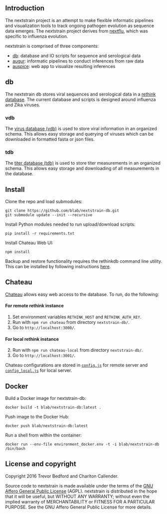 ## Introduction

The nextstrain project is an attempt to make flexible informatic pipelines and visualization tools to track ongoing pathogen evolution as sequence data emerges. The nextstrain project derives from [nextflu](https://github.com/blab/nextflu), which was specific to influenza evolution.

nextstrain is comprised of three components:

* [db](https://github.com/blab/nextstrain-db): database and IO scripts for sequence and serological data
* [augur](https://github.com/blab/nextstrain-augur): informatic pipelines to conduct inferences from raw data
* [auspice](https://github.com/blab/nextstrain-auspice): web app to visualize resulting inferences

## db

The nextstrain db stores viral sequences and serological data in a [rethink database](RETHINKDB.md). The current database and scripts is designed around influenza and Zika viruses.

### vdb

The [virus database (vdb)](vdb/) is used to store viral information in an organized schema. This allows easy storage and querying of viruses which can be downloaded in formatted fasta or json files.

### tdb

The [titer database (tdb)](tdb/) is used to store titer measurements in an organized schema. This allows easy storage and downloading of all measurements in the database.

## Install

Clone the repo and load submodules:

    git clone https://github.com/blab/nextstrain-db.git
    git submodule update --init --recursive

Install Python modules needed to run upload/download scripts:

    pip install -r requirements.txt

Install Chateau Web UI:

    npm install

Backup and restore functionality requires the rethinkdb command line utility. This can be installed by following instructions [here](http://www.rethinkdb.com/docs/install/).

## Chateau

[Chateau](https://github.com/blab/chateau/) allows easy web access to the database. To run, do the following:

#### For remote rethink instance

1. Set environment variables `RETHINK_HOST` and `RETHINK_AUTH_KEY`.
2. Run with `npm run chateau` from directory `nextstrain-db/`.
3. Go to `http://localhost:3000/`.

#### For local rethink instance

2. Run with `npm run chateau-local` from directory `nextstrain-db/`.
3. Go to `http://localhost:3001/`.

Chateau configurations are stored in [`config.js`](config.js) for remote server and [`config_local.js`](config_local.js) for local server.

## Docker

Build a Docker image for nextstrain-db:

    docker build -t blab/nextstrain-db:latest .

Push image to the Docker Hub:

    docker push blab/nextstrain-db:latest

Run a shell from within the container:

    docker run --env-file environment_docker.env -t -i blab/nextstrain-db /bin/bash

## License and copyright

Copyright 2016 Trevor Bedford and Charlton Callender.

Source code to nextstrain is made available under the terms of the [GNU Affero General Public License](LICENSE.txt) (AGPL). nextstrain is distributed in the hope that it will be useful, but WITHOUT ANY WARRANTY; without even the implied warranty of MERCHANTABILITY or FITNESS FOR A PARTICULAR PURPOSE. See the GNU Affero General Public License for more details.
